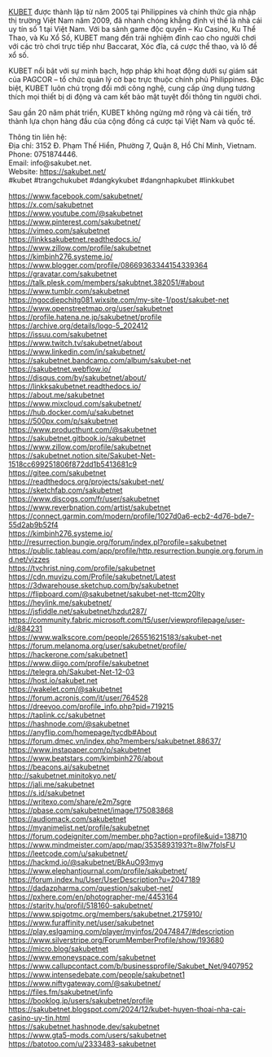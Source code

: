 <p><a href="https://sakubet.net/">KUBET</a> được thành lập từ năm 2005 tại Philippines và chính thức gia nhập thị trường Việt Nam năm 2009, đã nhanh chóng khẳng định vị thế là nhà cái uy tín số 1 tại Việt Nam. Với ba sảnh game độc quyền &ndash; Ku Casino, Ku Thể Thao, và Ku Xổ Số, KUBET mang đến trải nghiệm đỉnh cao cho người chơi với các trò chơi trực tiếp như Baccarat, Xóc đĩa, cá cược thể thao, và lô đề xổ số.</p>

<p>KUBET nổi bật với sự minh bạch, hợp pháp khi hoạt động dưới sự giám sát của PAGCOR &ndash; tổ chức quản lý cờ bạc trực thuộc chính phủ Philippines. Đặc biệt, KUBET luôn chú trọng đổi mới công nghệ, cung cấp ứng dụng tương thích mọi thiết bị di động và cam kết bảo mật tuyệt đối thông tin người chơi.</p>

<p>Sau gần 20 năm phát triển, KUBET không ngừng mở rộng và cải tiến, trở thành lựa chọn hàng đầu của cộng đồng cá cược tại Việt Nam và quốc tế.</p>

<p>Thông tin liên hệ:&nbsp;<br />
Địa chỉ: 3152 Đ. Phạm Thế Hiển, Phường 7, Quận 8, Hồ Chí Minh, Vietnam.&nbsp;<br />
Phone: 0751874446.&nbsp;<br />
Email: info@sakubet.net.&nbsp;<br />
Website: <a href="https://sakubet.net/">https://sakubet.net/</a><br />
#kubet #trangchukubet #dangkykubet #dangnhapkubet #linkkubet</p>

<p><a href="https://www.facebook.com/sakubetnet/">https://www.facebook.com/sakubetnet/</a><br />
<a href="https://x.com/sakubetnet">https://x.com/sakubetnet</a><br />
<a href="https://www.youtube.com/@sakubetnet">https://www.youtube.com/@sakubetnet</a><br />
<a href="https://www.pinterest.com/sakubetnet/">https://www.pinterest.com/sakubetnet/</a><br />
<a href="https://vimeo.com/sakubetnet">https://vimeo.com/sakubetnet</a><br />
<a href="https://linkksakubetnet.readthedocs.io/">https://linkksakubetnet.readthedocs.io/</a><br />
<a href="https://www.zillow.com/profile/sakubetnet">https://www.zillow.com/profile/sakubetnet</a><br />
<a href="https://kimbinh276.systeme.io/">https://kimbinh276.systeme.io/</a><br />
<a href="https://www.blogger.com/profile/08669363344154339364">https://www.blogger.com/profile/08669363344154339364</a><br />
<a href="https://gravatar.com/sakubetnet">https://gravatar.com/sakubetnet</a><br />
<a href="https://talk.plesk.com/members/sakubtnet.382051/#about">https://talk.plesk.com/members/sakubtnet.382051/#about</a><br />
<a href="https://www.tumblr.com/sakubetnet">https://www.tumblr.com/sakubetnet</a><br />
<a href="https://ngocdiepchitg081.wixsite.com/my-site-1/post/sakubet-net">https://ngocdiepchitg081.wixsite.com/my-site-1/post/sakubet-net</a><br />
<a href="https://www.openstreetmap.org/user/sakubetnet">https://www.openstreetmap.org/user/sakubetnet</a><br />
<a href="https://profile.hatena.ne.jp/sakubetnet/profile">https://profile.hatena.ne.jp/sakubetnet/profile</a><br />
<a href="https://archive.org/details/logo-5_202412">https://archive.org/details/logo-5_202412</a><br />
<a href="https://issuu.com/sakubetnet">https://issuu.com/sakubetnet</a><br />
<a href="https://www.twitch.tv/sakubetnet/about">https://www.twitch.tv/sakubetnet/about</a><br />
<a href="https://www.linkedin.com/in/sakubetnet/">https://www.linkedin.com/in/sakubetnet/</a><br />
<a href="https://sakubetnet.bandcamp.com/album/sakubet-net">https://sakubetnet.bandcamp.com/album/sakubet-net</a><br />
<a href="https://sakubetnet.webflow.io/">https://sakubetnet.webflow.io/</a><br />
<a href="https://disqus.com/by/sakubetnet/about/">https://disqus.com/by/sakubetnet/about/</a><br />
<a href="https://linkksakubetnet.readthedocs.io/">https://linkksakubetnet.readthedocs.io/</a><br />
<a href="https://about.me/sakubetnet">https://about.me/sakubetnet</a><br />
<a href="https://www.mixcloud.com/sakubetnet/">https://www.mixcloud.com/sakubetnet/</a><br />
<a href="https://hub.docker.com/u/sakubetnet">https://hub.docker.com/u/sakubetnet</a><br />
<a href="https://500px.com/p/sakubetnet">https://500px.com/p/sakubetnet</a><br />
<a href="https://www.producthunt.com/@sakubetnet">https://www.producthunt.com/@sakubetnet</a><br />
<a href="https://sakubetnet.gitbook.io/sakubetnet">https://sakubetnet.gitbook.io/sakubetnet</a><br />
<a href="https://www.zillow.com/profile/sakubetnet">https://www.zillow.com/profile/sakubetnet</a><br />
<a href="https://sakubetnet.notion.site/Sakubet-Net-1518cc699251806f872dd1b5413681c9">https://sakubetnet.notion.site/Sakubet-Net-1518cc699251806f872dd1b5413681c9</a><br />
<a href="https://gitee.com/sakubetnet">https://gitee.com/sakubetnet</a><br />
<a href="https://readthedocs.org/projects/sakubet-net/">https://readthedocs.org/projects/sakubet-net/</a><br />
<a href="https://sketchfab.com/sakubetnet">https://sketchfab.com/sakubetnet</a><br />
<a href="https://www.discogs.com/fr/user/sakubetnet">https://www.discogs.com/fr/user/sakubetnet</a><br />
<a href="https://www.reverbnation.com/artist/sakubetnet">https://www.reverbnation.com/artist/sakubetnet</a><br />
<a href="https://connect.garmin.com/modern/profile/1027d0a6-ecb2-4d76-bde7-55d2ab9b52f4">https://connect.garmin.com/modern/profile/1027d0a6-ecb2-4d76-bde7-55d2ab9b52f4</a><br />
<a href="https://kimbinh276.systeme.io/">https://kimbinh276.systeme.io/</a><br />
<a href="http://resurrection.bungie.org/forum/index.pl?profile=sakubetnet">http://resurrection.bungie.org/forum/index.pl?profile=sakubetnet</a><br />
<a href="https://public.tableau.com/app/profile/http.resurrection.bungie.org.forum.ind.net/vizzes">https://public.tableau.com/app/profile/http.resurrection.bungie.org.forum.ind.net/vizzes</a><br />
<a href="https://tvchrist.ning.com/profile/sakubetnet">https://tvchrist.ning.com/profile/sakubetnet</a><br />
<a href="https://cdn.muvizu.com/Profile/sakubetnet/Latest">https://cdn.muvizu.com/Profile/sakubetnet/Latest</a><br />
<a href="https://3dwarehouse.sketchup.com/by/sakubetnet">https://3dwarehouse.sketchup.com/by/sakubetnet</a><br />
<a href="https://flipboard.com/@sakubetnet/sakubet-net-ttcm20lty">https://flipboard.com/@sakubetnet/sakubet-net-ttcm20lty</a><br />
<a href="https://heylink.me/sakubetnet/">https://heylink.me/sakubetnet/</a><br />
<a href="https://jsfiddle.net/sakubetnet/hzdut287/">https://jsfiddle.net/sakubetnet/hzdut287/</a><br />
<a href="https://community.fabric.microsoft.com/t5/user/viewprofilepage/user-id/884231">https://community.fabric.microsoft.com/t5/user/viewprofilepage/user-id/884231</a><br />
<a href="https://www.walkscore.com/people/265516215183/sakubet-net">https://www.walkscore.com/people/265516215183/sakubet-net</a><br />
<a href="https://forum.melanoma.org/user/sakubetnet/profile/">https://forum.melanoma.org/user/sakubetnet/profile/</a><br />
<a href="https://hackerone.com/sakubetnet1">https://hackerone.com/sakubetnet1</a><br />
<a href="https://www.diigo.com/profile/sakubetnet">https://www.diigo.com/profile/sakubetnet</a><br />
<a href="https://telegra.ph/Sakubet-Net-12-03">https://telegra.ph/Sakubet-Net-12-03</a><br />
<a href="https://host.io/sakubet.net">https://host.io/sakubet.net</a><br />
<a href="https://wakelet.com/@sakubetnet">https://wakelet.com/@sakubetnet</a><br />
<a href="https://forum.acronis.com/it/user/764528">https://forum.acronis.com/it/user/764528</a><br />
<a href="https://dreevoo.com/profile_info.php?pid=719215">https://dreevoo.com/profile_info.php?pid=719215</a><br />
<a href="https://taplink.cc/sakubetnet">https://taplink.cc/sakubetnet</a><br />
<a href="https://hashnode.com/@sakubetnet">https://hashnode.com/@sakubetnet</a><br />
<a href="https://anyflip.com/homepage/tycdb#About">https://anyflip.com/homepage/tycdb#About</a><br />
<a href="https://forum.dmec.vn/index.php?members/sakubetnet.88637/">https://forum.dmec.vn/index.php?members/sakubetnet.88637/</a><br />
<a href="https://www.instapaper.com/p/sakubetnet">https://www.instapaper.com/p/sakubetnet</a><br />
<a href="https://www.beatstars.com/kimbinh276/about">https://www.beatstars.com/kimbinh276/about</a><br />
<a href="https://beacons.ai/sakubetnet">https://beacons.ai/sakubetnet</a><br />
<a href="http://sakubetnet.minitokyo.net/">http://sakubetnet.minitokyo.net/</a><br />
<a href="https://jali.me/sakubetnet">https://jali.me/sakubetnet</a><br />
<a href="https://s.id/sakubetnet">https://s.id/sakubetnet</a><br />
<a href="https://writexo.com/share/e2m7sgre">https://writexo.com/share/e2m7sgre</a><br />
<a href="https://pbase.com/sakubetnet/image/175083868">https://pbase.com/sakubetnet/image/175083868</a><br />
<a href="https://audiomack.com/sakubetnet">https://audiomack.com/sakubetnet</a><br />
<a href="https://myanimelist.net/profile/sakubetnet">https://myanimelist.net/profile/sakubetnet</a><br />
<a href="https://forum.codeigniter.com/member.php?action=profile&amp;uid=138710">https://forum.codeigniter.com/member.php?action=profile&amp;uid=138710</a><br />
<a href="https://www.mindmeister.com/app/map/3535893193?t=8lw7foIsFU">https://www.mindmeister.com/app/map/3535893193?t=8lw7foIsFU</a><br />
<a href="https://leetcode.com/u/sakubetnet/">https://leetcode.com/u/sakubetnet/</a><br />
<a href="https://hackmd.io/@sakubetnet/BkAuO93myg">https://hackmd.io/@sakubetnet/BkAuO93myg</a><br />
<a href="https://www.elephantjournal.com/profile/sakubetnet/">https://www.elephantjournal.com/profile/sakubetnet/</a><br />
<a href="https://forum.index.hu/User/UserDescription?u=2047189">https://forum.index.hu/User/UserDescription?u=2047189</a><br />
<a href="https://dadazpharma.com/question/sakubet-net/">https://dadazpharma.com/question/sakubet-net/</a><br />
<a href="https://pxhere.com/en/photographer-me/4453164">https://pxhere.com/en/photographer-me/4453164</a><br />
<a href="https://starity.hu/profil/518160-sakubetnet/">https://starity.hu/profil/518160-sakubetnet/</a><br />
<a href="https://www.spigotmc.org/members/sakubetnet.2175910/">https://www.spigotmc.org/members/sakubetnet.2175910/</a><br />
<a href="https://www.furaffinity.net/user/sakubetnet">https://www.furaffinity.net/user/sakubetnet</a><br />
<a href="https://play.eslgaming.com/player/myinfos/20474847/#description">https://play.eslgaming.com/player/myinfos/20474847/#description</a><br />
<a href="https://www.silverstripe.org/ForumMemberProfile/show/193680">https://www.silverstripe.org/ForumMemberProfile/show/193680</a><br />
<a href="https://micro.blog/sakubetnet">https://micro.blog/sakubetnet</a><br />
<a href="https://www.emoneyspace.com/sakubetnet">https://www.emoneyspace.com/sakubetnet</a><br />
<a href="https://www.callupcontact.com/b/businessprofile/Sakubet_Net/9407952">https://www.callupcontact.com/b/businessprofile/Sakubet_Net/9407952</a><br />
<a href="https://www.intensedebate.com/people/sakubetnet1">https://www.intensedebate.com/people/sakubetnet1</a><br />
<a href="https://www.niftygateway.com/@sakubetnet/">https://www.niftygateway.com/@sakubetnet/</a><br />
<a href="https://files.fm/sakubetnet/info">https://files.fm/sakubetnet/info</a><br />
<a href="https://booklog.jp/users/sakubetnet/profile">https://booklog.jp/users/sakubetnet/profile</a><br />
<a href="https://sakubetnet.blogspot.com/2024/12/kubet-huyen-thoai-nha-cai-casino-uy-tin.html">https://sakubetnet.blogspot.com/2024/12/kubet-huyen-thoai-nha-cai-casino-uy-tin.html</a><br />
<a href="https://sakubetnet.hashnode.dev/sakubetnet">https://sakubetnet.hashnode.dev/sakubetnet</a><br />
<a href="https://www.gta5-mods.com/users/sakubetnet">https://www.gta5-mods.com/users/sakubetnet</a><br />
<a href="https://batotoo.com/u/2333483-sakubetnet">https://batotoo.com/u/2333483-sakubetnet</a></p>
